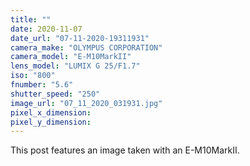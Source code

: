 ```yaml
---
title: ""
date: 2020-11-07
date_url: "07-11-2020-19311931"
camera_make: "OLYMPUS CORPORATION"
camera_model: "E-M10MarkII"
lens_model: "LUMIX G 25/F1.7"
iso: "800"
fnumber: "5.6"
shutter_speed: "250"
image_url: "07_11_2020_031931.jpg"
pixel_x_dimension: 
pixel_y_dimension: 
---
```


This post features an image taken with an E-M10MarkII.